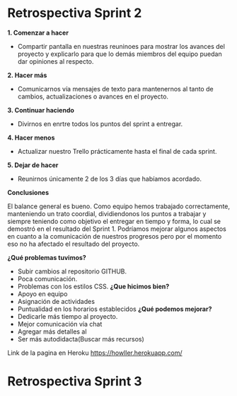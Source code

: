
# Retrospectiva Sprint 2

**1. Comenzar a hacer**

- Compartir pantalla en nuestras reuninoes para mostrar los avances del proyecto y explicarlo para que lo demás miembros del equipo puedan dar opiniones al respecto.

**2. Hacer más**

- Comunicarnos vía mensajes de texto para mantenernos al tanto de cambios, actualizaciones o avances  en el proyecto.

**3. Continuar haciendo**

- Divirnos en enrtre todos los puntos del sprint a entregar.

**4. Hacer menos**

- Actualizar nuestro Trello prácticamente hasta el final de cada sprint. 

**5. Dejar de hacer**

- Reunirnos únicamente 2 de los 3 días que habíamos acordado. 

**Conclusiones**

El balance general es bueno. Como equipo hemos trabajado correctamente, manteniendo un trato coordial, dividiendonos los puntos a trabajar y siempre teniendo como objetivo el entregar en tiempo y forma, lo cual se demostró en el resultado del Sprint 1. Podríamos mejorar algunos aspectos en cuanto a la comunicación de nuestros progresos pero por el momento eso no ha afectado el resultado del proyecto.


**¿Qué problemas tuvimos?**
   - Subir cambios al repositorio GITHUB. 
   - Poca comunicación. 
   - Problemas con los estilos CSS.
**¿Que hicimos bien?**
   - Apoyo en equipo 
   - Asignación de actividades
   - Puntualidad en los horarios establecidos
**¿Qué podemos mejorar?**
   - Dedicarle más tiempo al proyecto.
   - Mejor comunicación vía chat
   - Agregar más detalles al 
   - Ser más autodidacta(Buscar más recursos)

Link de la pagina en Heroku https://howller.herokuapp.com/

# Retrospectiva Sprint 3
